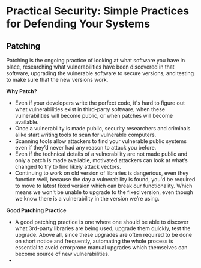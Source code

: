 # Practical Security: Simple Practices for Defending Your Systems

## Patching

Patching is the ongoing practice of looking at what software you have in place, researching what vulnerabilities have been discovered in that software, upgrading the vulnerable software to secure versions, and testing to make sure that the new versions work.

**Why Patch?**

* Even if your developers write the perfect code, it's hard to figure out what vulnerabilities exist in third-party software, when these vulnerabilities will become public, or when patches will become available. 
* Once a vulnerability is made public, security researchers and criminals alike start writing tools to scan for vulnerable computers. 
* Scanning tools allow attackers to find your vulnerable public systems even if they’d never had any reason to attack you before. 
* Even if the technical details of a vulnerability are not made public and only a patch is made available, motivated attackers can look at what’s changed to try to find likely attack vectors. 
* Continuing to work on old version of libraries is dangerious, even they function well, because the day a vulnerability is found, you'd be required to move to latest fixed version which can break our functionality. Which means we won't be unable to upgrade to the fixed version, even though we know there is a vulnerability in the version we’re using.

**Good Patching Practice**

* A good patching practice is one where one should be able to discover what 3rd-party libraries are being used, upgrade them quickly, test the upgrade. Above all, since these upgrades are often required to be done on short notice and frequently, automating the whole process is essential to avoid errorprone manual upgrades which themselves can become source of new vulnerabilities.
* 
